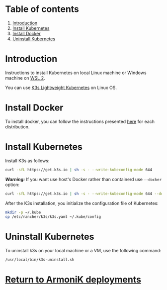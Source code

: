 # Table of contents

1. [Introduction](#introduction)
2. [Install Kubernetes](#install-kubernetes)
3. [Install Docker](#install-docker)
4. [Uninstall Kubernetes](#uninstall-kubernetes)

# Introduction

Instructions to install Kubernetes on local Linux machine or Windows machine on [WSL 2](wsl2.md).

You can use [K3s Lightweight Kubernetes](https://rancher.com/docs/k3s/latest/en/) on Linux OS.

# Install Docker

To install docker, you can follow the instructions presented [here](https://docs.docker.com/engine/install/) for each
distribution.

# Install Kubernetes

Install K3s as follows:

```bash
curl -sfL https://get.k3s.io | sh -s - --write-kubeconfig-mode 644
```

***Warning:*** If you want use host's Docker rather than containerd use `--docker` option:

```bash
curl -sfL https://get.k3s.io | sh -s - --write-kubeconfig-mode 644 --docker
```

After the K3s installation, you initialize the configuration file of Kubernetes:

```bash
mkdir -p ~/.kube
cp /etc/rancher/k3s/k3s.yaml ~/.kube/config
```

# Uninstall Kubernetes 

To uninstall k3s on your local machine or a VM, use the following command:

```bash
/usr/local/bin/k3s-uninstall.sh
```

# [Return to ArmoniK deployments](../../../README.md#armonik-deployments)
